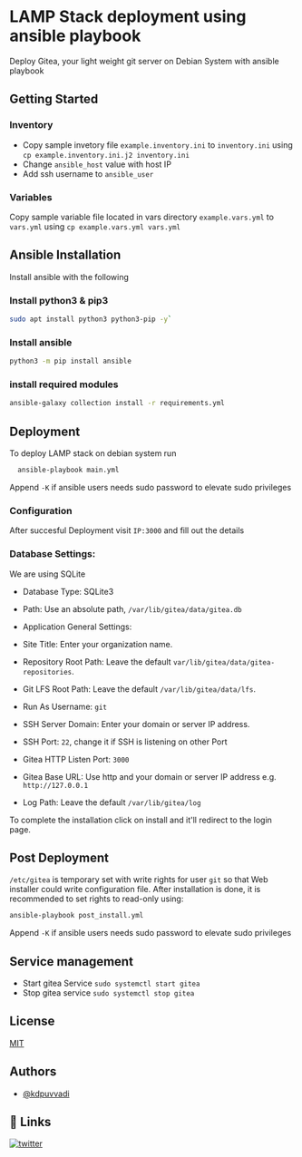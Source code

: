 
# LAMP Stack deployment using ansible playbook

Deploy Gitea, your light weight git server on Debian System with ansible playbook

## Getting Started

### Inventory

* Copy sample invetory file `example.inventory.ini` to `inventory.ini` using `cp example.inventory.ini.j2 inventory.ini`
* Change `ansible_host` value with host IP
* Add ssh username to `ansible_user`

### Variables

Copy sample variable file located in vars directory 
`example.vars.yml` to `vars.yml` using `cp example.vars.yml vars.yml`
##  Ansible Installation

Install ansible with the following

### Install python3 & pip3 

```bash
sudo apt install python3 python3-pip -y`
```

### Install ansible

```bash
python3 -m pip install ansible
```

### install required modules

```bash
ansible-galaxy collection install -r requirements.yml
```
## Deployment

To deploy LAMP stack on debian system run

```bash
  ansible-playbook main.yml
```
Append `-K` if ansible users needs sudo password to elevate sudo privileges

### Configuration

After succesful Deployment visit `IP:3000` and fill out the details

### Database Settings:

We are using SQLite

* Database Type: SQLite3
* Path: Use an absolute path, `/var/lib/gitea/data/gitea.db`
* Application General Settings:

* Site Title: Enter your organization name.
* Repository Root Path: Leave the default `var/lib/gitea/data/gitea-repositories`.
* Git LFS Root Path: Leave the default `/var/lib/gitea/data/lfs`.
* Run As Username: `git`
* SSH Server Domain: Enter your domain or server IP address.
* SSH Port: `22`, change it if SSH is listening on other Port
* Gitea HTTP Listen Port: `3000`
* Gitea Base URL: Use http and your domain or server IP address e.g. `http://127.0.0.1`
* Log Path: Leave the default `/var/lib/gitea/log`

To complete the installation click on install and it'll redirect to the login page.

## Post Deployment

`/etc/gitea` is temporary set with write rights for user `git` so that Web installer could write configuration file.
After installation is done, it is recommended to set rights to read-only using:

```bash
ansible-playbook post_install.yml
```
Append `-K` if ansible users needs sudo password to elevate sudo privileges

## Service management

* Start gitea Service `sudo systemctl start gitea`
* Stop gitea service `sudo systemctl stop gitea`

## License

[MIT](https://choosealicense.com/licenses/mit/)

  
## Authors

- [@kdpuvvadi](https://www.github.com/kdpuvvadi)

  
## 🔗 Links
[![twitter](https://img.shields.io/badge/twitter-1DA1F2?style=for-the-badge&logo=twitter&logoColor=white)](https://twitter.com/kdpuvvadi)
